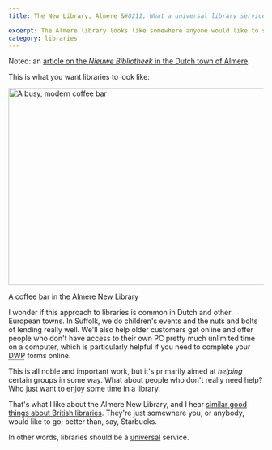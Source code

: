 ```yaml
---
title: The New Library, Almere &#8211; What a universal library service looks like

excerpt: The Almere library looks like somewhere anyone would like to spend a few hours. That's what all libraries should be like.
category: libraries
---
```


Noted: an <a href="http://www.shareable.net/blog/how-a-new-dutch-library-smashed-attendance-records">article on the <i>Nieuwe Bibliotheek</i> in the Dutch town of Almere</a>.

This is what you want libraries to look like:

<img src="http://www.shareable.net/sites/default/files/NewLibrary2.jpg" alt="A busy, modern coffee bar" height="388" width="600">

<p class="figcaption">A coffee bar in the Almere New Library</p>

I wonder if this approach to libraries is common in Dutch and other European towns. In Suffolk, we do children's events and the nuts and bolts of lending really well. We'll also help older customers get online and offer people who don't have access to their own PC pretty much unlimited time on a computer, which is particularly helpful if you need to complete your <abbr title="Department of Work and Pensions">DWP</abbr> forms online.

This is all noble and important work, but it's primarily aimed at *helping* certain groups in some way. What about people who don't really need help? Who just want to enjoy some time in a library.

That's what I like about the Almere New Library, and I hear <a href="http://www.publiclibrariesnews.com/practitioners/big-new-libraries-manchester">similar good things about British libraries</a>. They're just somewhere you, or anybody, would like to go; better than, say, Starbucks.

In other words, libraries should be a <a href="/2014/09/in-praise-of-universality/">universal</a> service.
